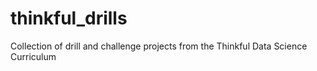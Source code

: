 # thinkful_drills
Collection of drill and challenge projects from the Thinkful Data Science Curriculum
